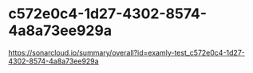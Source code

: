 # c572e0c4-1d27-4302-8574-4a8a73ee929a
https://sonarcloud.io/summary/overall?id=examly-test_c572e0c4-1d27-4302-8574-4a8a73ee929a
